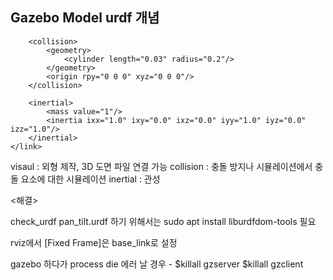 ## Gazebo Model urdf 개념

<p>
    <link name="base_link">
        <visual>
            <geometry>
                <cylinder length="0.01" radius="0.2"/>
            </geometry>
            <origin rpy="0 0 0" xyz="0 0 0"/>
            <material name="yellow">
                <color rgba="1 1 0 1"/>
            </material>
        </visual>

        <collision>
            <geometry>
                <cylinder length="0.03" radius="0.2"/>
            </geometry>
            <origin rpy="0 0 0" xyz="0 0 0"/>
        </collision>

        <inertial>
            <mass value="1"/>
            <inertia ixx="1.0" ixy="0.0" ixz="0.0" iyy="1.0" iyz="0.0" izz="1.0"/>
        </inertial>
    </link>
</p>

visaul : 외형 제작, 3D 도면 파일 연결 가능
collision : 충돌 방지나 시뮬레이션에서 충돌 요소에 대한 시뮬레이션
inertial : 관성

<해결>

check_urdf pan_tilt.urdf 하기 위해서는 sudo apt install liburdfdom-tools 필요

rviz에서 [Fixed Frame]은 base_link로 설정

gazebo 하다가 process die 에러 날 경우 - $killall gzserver $killall gzclient 
 
